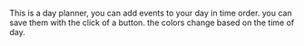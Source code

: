This is a day planner, you can add events to your day in time order. you can save them with the click of a button.
the colors change based on the time of day.
